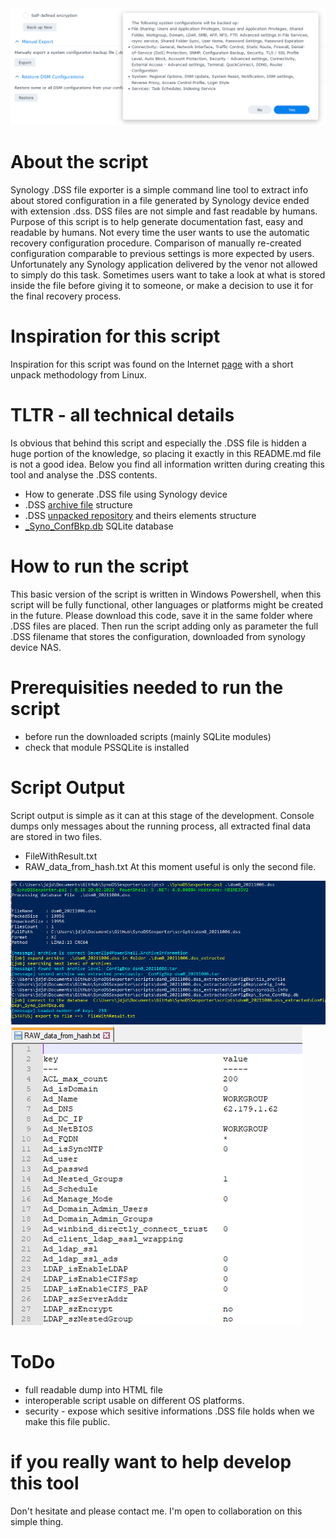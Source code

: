 
<img src="/img/dsm_export_config.png"  alt="Full Example"/>

# About the script 
Synology .DSS file exporter is a simple command line tool to extract info about stored configuration in a file generated by Synology device ended with extension .dss. DSS files are not simple and fast readable by humans. Purpose of this script is to help generate documentation fast, easy and readable by humans. Not every time the user wants to use the automatic recovery configuration procedure. Comparison of manually re-created configuration comparable to previous settings is more expected by users. Unfortunately any Synology application delivered by the venor not allowed to simply do this task. Sometimes users want to take a look at what is stored inside the file before giving it to someone, or make a decision to use it for the final recovery process. 

# Inspiration for this script 
Inspiration for this script was found on the Internet [page](https://gist.github.com/willfurnass/7db2a26a7a147cc8b86676651e1ab8c1) with a short unpack methodology from Linux.

# TLTR - all technical details 
Is obvious that behind this script and especially the .DSS file is hidden a huge portion of the knowledge, so placing it exactly in this README.md file is not a good idea.
Below you find all information written during creating this tool and analyse the .DSS contents.
- How to generate .DSS file using Synology device 
- .DSS [archive file](/doc/DSSarchiveFileStruct.md) structure 
- .DSS [unpacked repository](/doc/DSSarchiveFileStruct.md) and theirs elements structure 
- [_Syno_ConfBkp.db](/doc/_Syno_ConfBkp.db.md) SQLite database 

# How to run the script 
This basic version of the script is written in Windows Powershell, when this script will be fully functional, other languages or platforms might be created in the future.
Please download this code, save it in the same folder where .DSS files are placed.
Then run the script adding only as parameter the full .DSS filename that stores the configuration, downloaded from synology device NAS. 
# Prerequisities needed to run the script 
- before run the downloaded scripts (mainly SQLite modules)
- check that module PSSQLite is installed

# Script Output 
Script output is simple as it can at this stage of the development.
Console dumps only messages about the running process, all extracted final data are stored in two files. 
- FileWithResult.txt
- RAW_data_from_hash.txt
At this moment useful is only the second file. 
<img src="/img/command run01.png"  alt="Console output"/>

<img src="/img/RAW_DATA_fromHASH.png"  alt="Hash output"/>

# ToDo 
- full readable dump into HTML file 
- interoperable script usable on different OS platforms. 
- security - expose which sesitive informations .DSS file holds when we make this file public. 

# if you really want to help develop this tool 
Don't hesitate and please contact me. I'm open to collaboration on this simple thing. 

